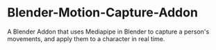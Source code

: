 # Blender-Motion-Capture-Addon
A Blender Addon that uses Mediapipe in Blender to capture a person's movements, and apply them to a character in real time.
